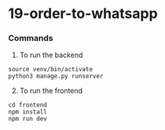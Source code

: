 # 19-order-to-whatsapp

### Commands

1. To run the backend
```
source venv/bin/activate
python3 manage.py runserver
```
2. To run the frontend
```
cd frontend
npm install
npm run dev
```
